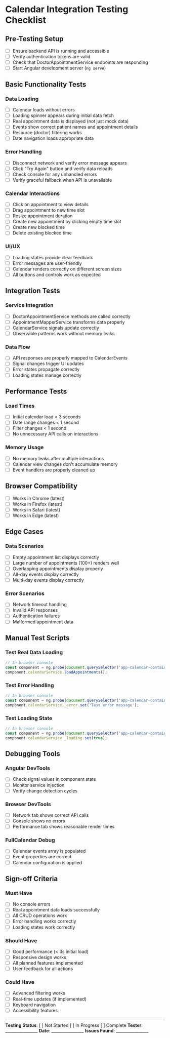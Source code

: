 # Calendar Integration Testing Checklist

## Pre-Testing Setup
- [ ] Ensure backend API is running and accessible
- [ ] Verify authentication tokens are valid
- [ ] Check that DoctorAppointmentService endpoints are responding
- [ ] Start Angular development server (`ng serve`)

## Basic Functionality Tests

### Data Loading
- [ ] Calendar loads without errors
- [ ] Loading spinner appears during initial data fetch
- [ ] Real appointment data is displayed (not just mock data)
- [ ] Events show correct patient names and appointment details
- [ ] Resource (doctor) filtering works
- [ ] Date navigation loads appropriate data

### Error Handling
- [ ] Disconnect network and verify error message appears
- [ ] Click "Try Again" button and verify data reloads
- [ ] Check console for any unhandled errors
- [ ] Verify graceful fallback when API is unavailable

### Calendar Interactions
- [ ] Click on appointment to view details
- [ ] Drag appointment to new time slot
- [ ] Resize appointment duration
- [ ] Create new appointment by clicking empty time slot
- [ ] Create new blocked time
- [ ] Delete existing blocked time

### UI/UX
- [ ] Loading states provide clear feedback
- [ ] Error messages are user-friendly
- [ ] Calendar renders correctly on different screen sizes
- [ ] All buttons and controls work as expected

## Integration Tests

### Service Integration
- [ ] DoctorAppointmentService methods are called correctly
- [ ] AppointmentMapperService transforms data properly
- [ ] CalendarService signals update correctly
- [ ] Observable patterns work without memory leaks

### Data Flow
- [ ] API responses are properly mapped to CalendarEvents
- [ ] Signal changes trigger UI updates
- [ ] Error states propagate correctly
- [ ] Loading states manage correctly

## Performance Tests

### Load Times
- [ ] Initial calendar load < 3 seconds
- [ ] Date range changes < 1 second
- [ ] Filter changes < 1 second
- [ ] No unnecessary API calls on interactions

### Memory Usage
- [ ] No memory leaks after multiple interactions
- [ ] Calendar view changes don't accumulate memory
- [ ] Event handlers are properly cleaned up

## Browser Compatibility
- [ ] Works in Chrome (latest)
- [ ] Works in Firefox (latest)
- [ ] Works in Safari (latest)
- [ ] Works in Edge (latest)

## Edge Cases

### Data Scenarios
- [ ] Empty appointment list displays correctly
- [ ] Large number of appointments (100+) renders well
- [ ] Overlapping appointments display properly
- [ ] All-day events display correctly
- [ ] Multi-day events display correctly

### Error Scenarios
- [ ] Network timeout handling
- [ ] Invalid API responses
- [ ] Authentication failures
- [ ] Malformed appointment data

## Manual Test Scripts

### Test Real Data Loading
```javascript
// In browser console
const component = ng.probe(document.querySelector('app-calendar-container')).componentInstance;
component.calendarService.loadAppointments();
```

### Test Error Handling
```javascript
// In browser console
const component = ng.probe(document.querySelector('app-calendar-container')).componentInstance;
component.calendarService._error.set('Test error message');
```

### Test Loading State
```javascript
// In browser console
const component = ng.probe(document.querySelector('app-calendar-container')).componentInstance;
component.calendarService._loading.set(true);
```

## Debugging Tools

### Angular DevTools
- [ ] Check signal values in component state
- [ ] Monitor service injection
- [ ] Verify change detection cycles

### Browser DevTools
- [ ] Network tab shows correct API calls
- [ ] Console shows no errors
- [ ] Performance tab shows reasonable render times

### FullCalendar Debug
- [ ] Calendar events array is populated
- [ ] Event properties are correct
- [ ] Calendar configuration is applied

## Sign-off Criteria

### Must Have
- [ ] No console errors
- [ ] Real appointment data loads successfully
- [ ] All CRUD operations work
- [ ] Error handling works correctly
- [ ] Loading states work correctly

### Should Have
- [ ] Good performance (< 3s initial load)
- [ ] Responsive design works
- [ ] All planned features implemented
- [ ] User feedback for all actions

### Could Have
- [ ] Advanced filtering works
- [ ] Real-time updates (if implemented)
- [ ] Keyboard navigation
- [ ] Accessibility features

---

**Testing Status**: [ ] Not Started [ ] In Progress [ ] Complete
**Tester**: ________________
**Date**: ________________
**Issues Found**: ________________
